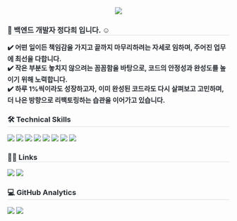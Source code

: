 <div align= "center">
    <img src="https://capsule-render.vercel.app/api?type=waving&color=gradient&height=180&text=Jeong%20Dahee&animation=&fontColor=ffffff&fontSize=40" />
</div>

<div style="text-align: left;"> 
    <h3 style="border-bottom: 1px solid #d8dee4; color: #282d33;"> 👋 백엔드 개발자 정다희 입니다. ☺️</h3>  
    <div style="font-weight: 700; font-size: 15px; text-align: left; color: #282d33;">
        <span>✔️ 어떤 일이든 책임감을 가지고 끝까지 마무리하려는 자세로 임하며, 주어진 업무에 최선을 다합니다.</span></br>
        <span>✔️ 작은 부분도 놓치지 않으려는 꼼꼼함을 바탕으로, 코드의 안정성과 완성도를 높이기 위해 노력합니다.</span></br>
        <span>✔️ 하루 1%씩이라도 성장하고자, 이미 완성된 코드라도 다시 살펴보고 고민하며, 더 나은 방향으로 리팩토링하는 습관을 이어가고 있습니다.</span>
    </div> 
</div>

<div style="text-align: left;">
    <h3 style="border-bottom: 1px solid #d8dee4; color: #282d33;"> 🛠️ Technical Skills </h3>
    <div style="margin: ; text-align: left;" "text-align: left;">
        <img src="https://img.shields.io/badge/Java-05122A?style=flat-square&logo=Java">
        <img src="https://img.shields.io/badge/Spring-05122A?style=flat-square&logo=Spring">
        <img src="https://img.shields.io/badge/SpringBoot-05122A?style=flat-square&logo=SpringBoot">
        <img src="https://img.shields.io/badge/Javascript-05122A?style=flat-square&logo=Javascript">
        <img src="https://img.shields.io/badge/jQuery-05122A?style=flat-square&logo=jQuery">
        <img src="https://img.shields.io/badge/HTML-05122A?style=flat-square&logo=HTML5">
        <img src="https://img.shields.io/badge/CSS-05122A?style=flat-square&logo=CSS3">
        <img src="https://img.shields.io/badge/GitHub-05122A?style=flat&logo=github">
    </div>
</div>

<div style="text-align: left;">
    <h3 style="border-bottom: 1px solid #d8dee4; color: #282d33;"> 🤝🏻 Links </h3>
    <div style="text-align: left;">
        <a href="https://velog.io/@daheenamic"><img src="https://img.shields.io/badge/-Velog-96f2d7?style=flat&logo=Velog&logoColor=white"/></a>
        <a href="mailto:meluna0226@gmail.com"><img src="https://img.shields.io/badge/-meluna0226@gmail.com-D14836?style=flat&logo=Gmail&logoColor=white"/></a>
    </div>
</div>

<div style="text-align: left;"> 
    <h3 style="border-bottom: 1px solid #d8dee4; color: #282d33;"> 💻 GitHub Analytics </h3>
    <div style="text-align: left;">
        <img src="https://github-readme-stats.vercel.app/api?username=daheenamic&show_icons=true&theme=algolia&include_all_commits=true&count_private=true"/>
        <img src="https://github-readme-stats.vercel.app/api/top-langs/?username=daheenamic&layout=compact&theme=algolia"/>
    </div> 
</div>
    
